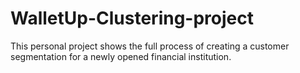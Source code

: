 # WalletUp-Clustering-project
This personal project shows the full process of creating a customer segmentation for a newly opened financial institution.
